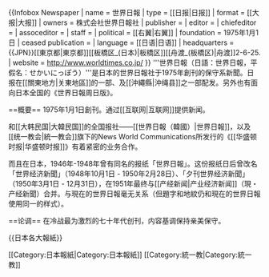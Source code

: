 {{Infobox Newspaper
| name                = 世界日報
| type                = [[日报|日报]]
| format              = [[大报|大报]]
| owners              = 株式会社世界日報社
| publisher           = 
| editor              = 
| chiefeditor         = 
| assoceditor         = 
| staff               = 
| political           = [[右翼|右翼]]
| foundation          = 1975年1月1日
| ceased publication  = 
| language            = [[日语|日语]]
| headquarters        = {{JPN}}[[東京都|東京都]][[板橋区_(日本)|板橋区]][[舟渡_(板橋区)|舟渡]]2-6-25.
| website             =  http://www.worldtimes.co.jp/
}}
'''世界日報（日語：世界日報，平假名：せかいにっぽう）'''是日本的世界日報社于1975年創刊的保守系新聞。日报在[[關東地方|关東地區]]的一部、及[[沖繩縣|沖绳县]]之一部配发。另外也有面向日本全国的《世界日報周日版》。

==概要==
1975年1月1日創刊。通过[[互联网|互联网]]提供新闻。

和[[大韩民国|大韓民国]]的全国报社——[[世界日報（韓國）|世界日報]]，以及[[统一教会|統一教会]]旗下的News World Communications所发行的《[[华盛顿时报|华盛顿时报]]》有着紧密的业务合作。

而且在日本，1946年-1948年曾有同名的报纸「世界日報」。这份报纸日后曾改名「世界经济新聞」（1948年10月1日 - 1950年2月28日）、「夕刊世界经济新聞」（1950年3月1日 - 12月31日），在1951年最终与[[产经新闻|产业经济新闻]]（現・产经新聞）合并。与現在的世界日報毫无关系（但題字和地紋仍和現在的世界日報使用同一的样式）。

==论调==
在冷战最为激烈的七十年代创刊，内容基调保持亲美保守。

{{日本各大報紙}}

[[Category:日本報紙|Category:日本報紙]]
[[Category:統一教|Category:統一教]]